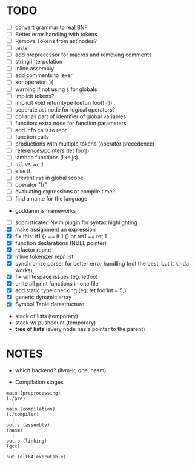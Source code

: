 # TODO
- [ ] convert grammar to real BNF
- [ ] Better error handling with tokens
- [ ] Remove Tokens from ast nodes?
- [ ] tests
- [ ] add preprocessor for macros and removing comments
- [ ] string interpolation
- [ ] inline assembly
- [ ] add comments to lexer
- [ ] xor operator: )(
- [ ] warning if not using `$` for globals
- [ ] implicit tokens?
- [ ] implicit void returntype (defun foo() {})
- [ ] seperate ast node for logical operators?
- [ ] dollar as part of identifier of global variables
- [ ] function: extra node for function parameters
- [ ] add info calls to repr
- [ ] function calls
- [ ] productions with multiple tokens (operator precedence)
- [ ] references/pointers (let foo'&int;)
- [ ] lambda functions (like js)
- [ ] `nil` vs `void`
- [ ] else if
- [ ] prevent `ret` in global scope
- [ ] operator ")("
- [ ] evaluating expressions at compile time?
- [ ] find a name for the language
 - goddamn js frameworks
- [ ] sophisticated Nvim plugin for syntax highlighting
- [x] make assignment an expression
- [x] fix this: if1 {} == if 1 {} or ret1 == ret 1
- [x] function declarations (NULL pointer)
- [x] refactor repr.c
- [x] inline tokenizer repr list
- [x] synchronize parser for better error handling (not the best, but it kinda works)
- [x] fix whitespace issues (eg: letfoo)
- [x] unite all print functions in one file
- [x] add static type checking (eg: let foo'int = 5;)
- [x] generic dynamic array
- [x] Symbol Table datastructure
 - stack of lists (temporary)
 - stack w/ pushcount (temporary)
 - **tree of lists** (every node has a pointer to the parent)

# NOTES
- which backend? (llvm-ir, qbe, nasm)

- Compilation stages

```
main (preprocessing)
(./pre)
  |
main (compilation)
(./compiler)
  |
out.s (assembly)
(nasm)
  |
out.o (linking)
(gcc)
  |
out (elf64 executable)
```
